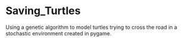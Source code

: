 # Saving_Turtles
Using a genetic algorithm to model turtles trying to cross the road in a stochastic environment created in pygame.
